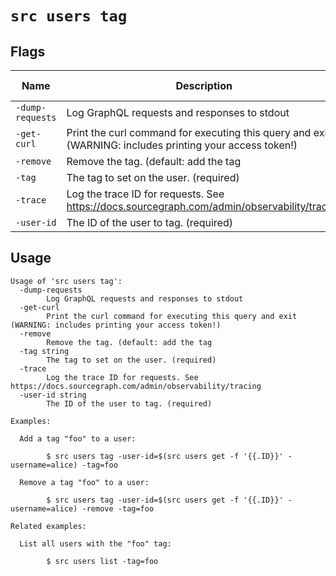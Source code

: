 
# `src users tag`


## Flags

| Name | Description | Default Value |
|------|-------------|---------------|
| `-dump-requests` | Log GraphQL requests and responses to stdout | `false` |
| `-get-curl` | Print the curl command for executing this query and exit (WARNING: includes printing your access token!) | `false` |
| `-remove` | Remove the tag. (default: add the tag | `false` |
| `-tag` | The tag to set on the user. (required) |  |
| `-trace` | Log the trace ID for requests. See https://docs.sourcegraph.com/admin/observability/tracing | `false` |
| `-user-id` | The ID of the user to tag. (required) |  |


## Usage

```
Usage of 'src users tag':
  -dump-requests
    	Log GraphQL requests and responses to stdout
  -get-curl
    	Print the curl command for executing this query and exit (WARNING: includes printing your access token!)
  -remove
    	Remove the tag. (default: add the tag
  -tag string
    	The tag to set on the user. (required)
  -trace
    	Log the trace ID for requests. See https://docs.sourcegraph.com/admin/observability/tracing
  -user-id string
    	The ID of the user to tag. (required)

Examples:

  Add a tag "foo" to a user:

    	$ src users tag -user-id=$(src users get -f '{{.ID}}' -username=alice) -tag=foo

  Remove a tag "foo" to a user:

    	$ src users tag -user-id=$(src users get -f '{{.ID}}' -username=alice) -remove -tag=foo

Related examples:

  List all users with the "foo" tag:

    	$ src users list -tag=foo



```
	